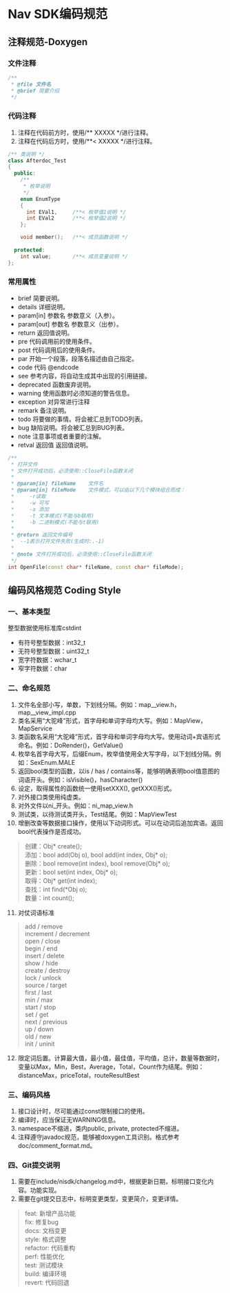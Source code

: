 ﻿# Nav SDK编码规范

## 注释规范-Doxygen

### 文件注释

``` C++
/**
 * @file 文件名
 * @brief 简要介绍
 */
```

### 代码注释

1. 注释在代码前方时，使用/** XXXXX */进行注释。
2. 注释在代码后方时，使用/**< XXXXX */进行注释。

``` C++
/** 类说明 */
class Afterdoc_Test
{
  public:
    /** 
     * 枚举说明
     */
    enum EnumType
    {
      int EVal1,     /**< 枚举值1说明 */
      int EVal2      /**< 枚举值2说明 */
    };

    void member();   /**< 成员函数说明 */
    
  protected:
    int value;       /**< 成员变量说明 */
};
```

### 常用属性

- brief 简要说明。
- details 详细说明。
- param[in] 参数名 参数意义（入参）。
- param[out] 参数名 参数意义（出参）。
- return 返回值说明。
- pre 代码调用前的使用条件。
- post 代码调用后的使用条件。
- par 开始一个段落，段落名描述由自己指定。
- code 代码 @endcode
- see 参考内容，将自动生成其中出现的引用链接。
- deprecated 函数废弃说明。
- warning 使用函数时必须知道的警告信息。
- exception 对异常进行注释
- remark 备注说明。
- todo 将要做的事情。将会被汇总到TODO列表。
- bug 缺陷说明。将会被汇总到BUG列表。
- note 注意事项或者重要的注解。
- retval 返回值 返回值说明。

``` C++
/**
 * 打开文件
 * 文件打开成功后，必须使用::CloseFile函数关闭
 *
 * @param[in] fileName    文件名
 * @param[in] fileMode    文件模式，可以由以下几个模块组合而成：
 *     -r读取
 *     -w 可写
 *     -a 添加
 *     -t 文本模式(不能与b联用)
 *     -b 二进制模式(不能与t联用)
 *
 * @return 返回文件编号
 *  --1表示打开文件失败(生成时:.-1)
 *
 * @note 文件打开成功后，必须使用::CloseFile函数关闭
 */
int OpenFile(const char* fileName, const char* fileMode);

```

## 编码风格规范 Coding Style

### 一、基本类型

整型数据使用标准库cstdint

- 有符号整型数据：int32_t
- 无符号整型数据：uint32_t
- 宽字符数据：wchar_t
- 窄字符数据：char

### 二、命名规范

1. 文件名全部小写，单数，下划线分隔。例如：map__view.h，map__view_impl.cpp
2. 类名采用“大驼峰”形式，首字母和单词字母均大写。例如：MapView，MapService
3. 类函数名采用“大驼峰”形式，首字母和单词字母均大写。使用动词+宾语形式命名。例如：DoRender()，GetValue()
4. 枚举名首字母大写，后缀Enum，枚举值使用全大写字母，以下划线分隔。例如：SexEnum.MALE
5. 返回bool类型的函数，以is / has / contains等，能够明确表明bool值意图的词语开头。例如：isVisible()，hasCharacter()
6. 设定，取得属性的函数统一使用setXXX(), getXXX()形式。
7. 对外接口类使用纯虚类。
8. 对外文件以ni_开头。例如：ni_map_view.h
9.  测试类，以待测试类开头，Test结尾。例如：MapViewTest
10. 增删改查等数据接口操作，使用以下动词形式。可以在动词后追加宾语。返回bool代表操作是否成功。
> 创建：Obj\* create();  
> 添加：bool add(Obj o), bool add(int index, Obj\* o);  
> 删除：bool remove(int index), bool remove(Obj\* o);  
> 更新：bool set(int index, Obj\* o);  
> 取得：Obj\* get(int index);  
> 查找：int find(*Obj o);  
> 数量：int count();  

11.  对仗词语标准
> add / remove  
> increment / decrement  
> open / close  
> begin / end  
> insert / delete  
> show / hide  
> create / destroy  
> lock / unlock  
> source / target  
> first / last  
> min / max  
> start / stop  
> set / get  
> next / previous  
> up / down  
> old / new  
> init / uninit  

12.  限定词后置。计算最大值，最小值，最佳值，平均值，总计，数量等数据时，变量以Max，Min，Best，Average，Total，Count作为结尾。例如：distanceMax，priceTotal，routeResultBest

### 三、编码风格

1. 接口设计时，尽可能通过const限制接口的使用。
2. 编译时，应当保证无WARNING信息。
3. namespace不缩进，类内public, private, protected不缩进。
4. 注释遵守javadoc规范，能够被doxygen工具识别。格式参考doc/comment_format.md。

### 四、Git提交说明

1. 需要在include/nisdk/changelog.md中，根据更新日期，标明接口变化内容。功能实现。
2. 需要在git提交日志中，标明变更类型，变更简介，变更详情。
> feat: 新增产品功能  
> fix: 修复bug  
> docs: 文档变更  
> style: 格式调整  
> refactor: 代码重构  
> perf: 性能优化  
> test: 测试模块  
> build: 编译环境  
> revert: 代码回退
